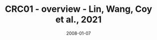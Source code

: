 ---
title: CRC01 - overview - Lin, Wang, Coy et al., 2021
image: https://labsyspharm.github.io/HTA-CRCATLAS-1/images/thumbnail-crc01-overview.jpg
date: '2008-01-07'
minerva_link: https://labsyspharm.github.io/HTA-CRCATLAS-1/minerva/crc01-overview.html
info_link: null
show_page_link: false
tags:
    - overview-crc
---